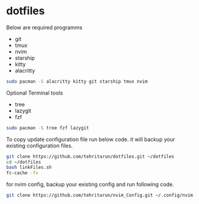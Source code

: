 # dotfiles

Below are required programms
- git
- tmux
- nvim
- starship
- kitty
- alacritty

```bash
sudo pacman -S alacritty kitty git starship tmux nvim
```

Optional Terminal tools
- tree
- lazygit
- fzf

```bash
sudo pacman -S tree fzf lazygit
```

To copy update configuration file run below code. it will backup your existing configuration files.

```bash
git clone https://github.com/tehritarun/dotfiles.git ~/dotfiles
cd ~/dotfiles
bash linkFiles.sh
fc-cache -fv
```

for nvim config, backup your existing config and run following code.

```bash
git clone https://github.com/tehritarun/nvim_Config.git ~/.config/nvim
```
